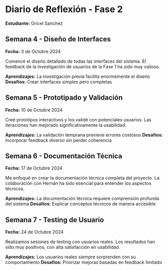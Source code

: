 # Diario de Reflexión - Fase 2
**Estudiante:** Gricel Sanchez

## Semana 4 - Diseño de Interfaces
**Fecha:** 3 de Octubre 2024

Comencé el diseño detallado de todas las interfaces del sistema. El feedback de la investigación de usuarios de la Fase 1 ha sido muy valioso.

**Aprendizajes:** La investigación previa facilita enormemente el diseño
**Desafíos:** Crear interfaces simples pero completas

## Semana 5 - Prototipado y Validación
**Fecha:** 10 de Octubre 2024

Creé prototipos interactivos y los validé con potenciales usuarios. Las iteraciones han mejorado significativamente la usabilidad.

**Aprendizajes:** La validación temprana previene errores costosos
**Desafíos:** Incorporar feedback diverso sin perder coherencia

## Semana 6 - Documentación Técnica
**Fecha:** 17 de Octubre 2024

Me enfoqué en crear la documentación técnica completa del proyecto. La colaboración con Hernán ha sido esencial para entender los aspectos técnicos.

**Aprendizajes:** La documentación técnica requiere comprensión profunda del sistema
**Desafíos:** Explicar conceptos técnicos de manera accesible

## Semana 7 - Testing de Usuario
**Fecha:** 24 de Octubre 2024

Realizamos sesiones de testing con usuarios reales. Los resultados han sido muy positivos, con alta satisfacción en usabilidad.

**Aprendizajes:** Los usuarios reales siempre sorprenden con su comportamiento
**Desafíos:** Priorizar mejoras basadas en feedback limitado

